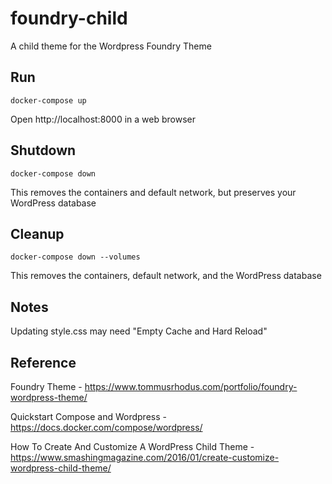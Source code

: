 # foundry-child

A child theme for the Wordpress Foundry Theme

## Run

```
docker-compose up
```
Open http://localhost:8000 in a web browser

## Shutdown

```
docker-compose down
```
This removes the containers and default network, but preserves your WordPress database

## Cleanup

```
docker-compose down --volumes
```
This removes the containers, default network, and the WordPress database

## Notes

Updating style.css may need "Empty Cache and Hard Reload"

## Reference

Foundry Theme - https://www.tommusrhodus.com/portfolio/foundry-wordpress-theme/

Quickstart Compose and Wordpress - https://docs.docker.com/compose/wordpress/

How To Create And Customize A WordPress Child Theme - https://www.smashingmagazine.com/2016/01/create-customize-wordpress-child-theme/
